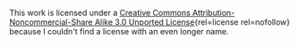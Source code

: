 
This work is licensed under a [Creative Commons Attribution-Noncommercial-Share
Alike 3.0 Unported
License](https://creativecommons.org/licenses/by-nc-sa/3.0/){rel=license
rel=nofollow} because I couldn't find a license with an even longer name.
